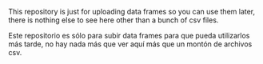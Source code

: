 This repository is just for uploading data frames so you can use them later, there is nothing else to see here other than a bunch of csv files.


Este repositorio es sólo para subir data frames para que pueda utilizarlos más tarde, no hay nada más que ver aquí más que un montón de archivos csv.
